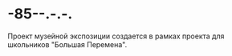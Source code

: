 # -85--.-.-.
Проект музейной экспозиции создается в рамках проекта для школьников "Большая Перемена".
